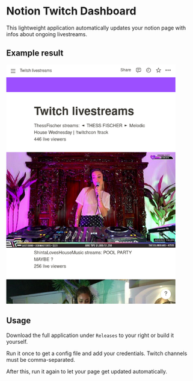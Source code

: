 # Notion Twitch Dashboard

This lightweight application automatically updates your notion page with infos about ongoing livestreams.

## Example result

<p float="center">
    <img src="docs/example_page.png" width=450px>
</p>

## Usage 

Download the full application under `Releases` to your right or build it yourself.

Run it once to get a config file and add your credentials.
Twitch channels must be comma-separated.

After this, run it again to let your page get updated automatically.